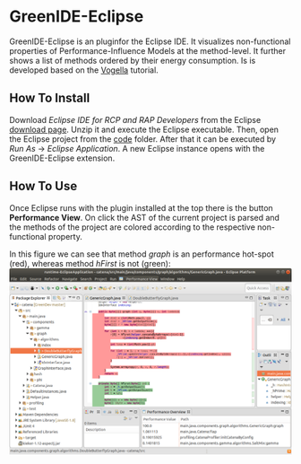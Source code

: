 # GreenIDE-Eclipse

GreenIDE-Eclipse is an pluginfor the Eclipse IDE. It visualizes non-functional properties of Performance-Influence Models at the method-level. It further shows a list of methods ordered by their energy consumption. Is is developed based on the [Vogella](https://www.vogella.com/tutorials/EclipsePlugin/article.html) tutorial.


## How To Install
Download *Eclipse IDE for RCP and RAP Developers* from the Eclipse [download page](https://www.eclipse.org/downloads/packages/). Unzip it and execute the Eclipse executable. Then, open the Eclipse project from the [code](./code/) folder. After that it can be executed by *Run As* -> *Eclipse Application*. A new Eclipse instance opens with the GreenIDE-Eclipse extension.


## How To Use
Once Eclipse runs with the plugin installed at the top there is the button **Performance View**. On click the AST of the current project is parsed and the methods of the project are colored according to the respective non-functional property.

In this figure we can see that method *graph* is an performance hot-spot (red), whereas method *hFirst* is not (green):
![Performance Hot-Spot](./img/eclipse1.png "Performance Hot-Spot")

